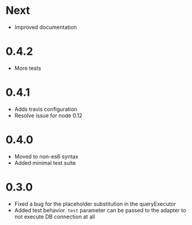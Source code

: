 # Next

- Improved documentation

# 0.4.2

- More tests

# 0.4.1

- Adds travis configuration
- Resolve issue for node 0.12

# 0.4.0

- Moved to non-es6 syntax
- Added minimal test suite

# 0.3.0

- Fixed a bug for the placeholder substitution in the queryExecutor
- Added test behavior. `test` parameter can be passed to the adapter to not execute DB connection at all
